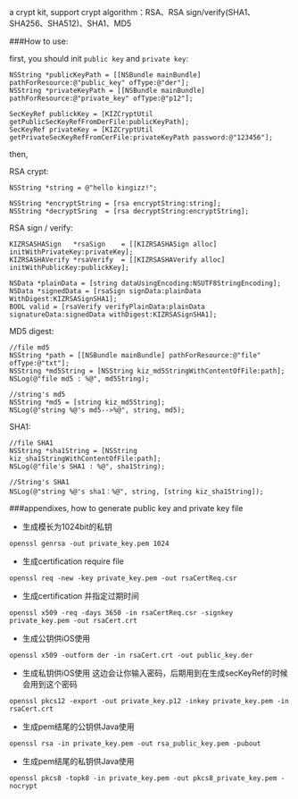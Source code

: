 
a crypt kit, support crypt algorithm：RSA、RSA sign/verify(SHA1、SHA256、SHA512)、SHA1、MD5

###How to use:

first, you should init `public key` and `private key`:

```
NSString *publicKeyPath = [[NSBundle mainBundle] pathForResource:@"public_key" ofType:@"der"];
NSString *privateKeyPath = [[NSBundle mainBundle] pathForResource:@"private_key" ofType:@"p12"];

SecKeyRef publickKey = [KIZCryptUtil getPublicSecKeyRefFromDerFile:publicKeyPath];
SecKeyRef privateKey = [KIZCryptUtil getPrivateSecKeyRefFromCerFile:privateKeyPath password:@"123456"];
```

then,

RSA crypt:

```
NSString *string = @"hello kingizz!";

NSString *encryptString = [rsa encryptString:string];
NSString *decryptSring  = [rsa decryptString:encryptString];
```

RSA sign / verify:

```
KIZRSASHASign   *rsaSign    = [[KIZRSASHASign alloc] initWithPrivateKey:privateKey];
KIZRSASHAVerify *rsaVerify  = [[KIZRSASHAVerify alloc] initWithPublicKey:publickKey];

NSData *plainData = [string dataUsingEncoding:NSUTF8StringEncoding];
NSData *signedData = [rsaSign signData:plainData WithDigest:KIZRSASignSHA1]; 
BOOL valid = [rsaVerify verifyPlainData:plainData signatureData:signedData withDigest:KIZRSASignSHA1];
```

MD5 digest:

```
//file md5
NSString *path = [[NSBundle mainBundle] pathForResource:@"file" ofType:@"txt"];
NSString *md5String = [NSString kiz_md5StringWithContentOfFile:path];
NSLog(@"file md5 : %@", md5String);

//string's md5
NSString *md5 = [string kiz_md5String];
NSLog(@"string %@'s md5-->%@", string, md5);
```

SHA1:

```
//file SHA1
NSString *sha1String = [NSString kiz_sha1StringWithContentOfFile:path];
NSLog(@"file's SHA1 : %@", sha1String);

//String's SHA1
NSLog(@"string %@'s sha1：%@", string, [string kiz_sha1String]);

```


###appendixes, how to generate public key and private key file

- 生成模长为1024bit的私钥

```
openssl genrsa -out private_key.pem 1024
```
- 生成certification require file

```
openssl req -new -key private_key.pem -out rsaCertReq.csr
```
- 生成certification 并指定过期时间

```
openssl x509 -req -days 3650 -in rsaCertReq.csr -signkey private_key.pem -out rsaCert.crt
```
- 生成公钥供iOS使用

```
openssl x509 -outform der -in rsaCert.crt -out public_key.der
```
- 生成私钥供iOS使用 这边会让你输入密码，后期用到在生成secKeyRef的时候会用到这个密码

```
openssl pkcs12 -export -out private_key.p12 -inkey private_key.pem -in rsaCert.crt
```
- 生成pem结尾的公钥供Java使用

```
openssl rsa -in private_key.pem -out rsa_public_key.pem -pubout
```
- 生成pem结尾的私钥供Java使用

```
openssl pkcs8 -topk8 -in private_key.pem -out pkcs8_private_key.pem -nocrypt
```
